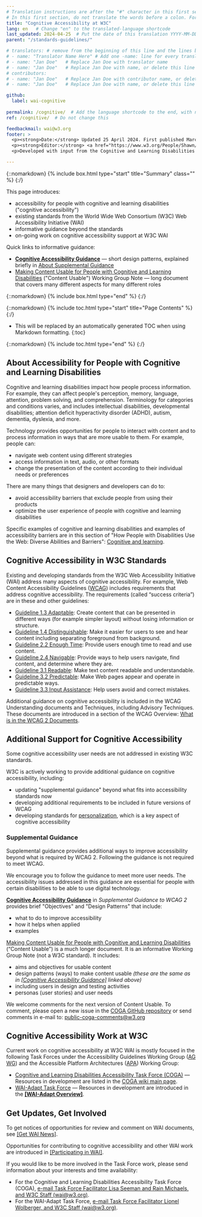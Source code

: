 ```yaml
---
# Translation instructions are after the "#" character in this first section. They are comments that do not show up in the web page. You do not need to translate the instructions after "#".
# In this first section, do not translate the words before a colon. For example, do not translate "title:". Do translate the text after "title:".
title: "Cognitive Accessibility at W3C"
lang: en   # Change "en" to the translated-language shortcode
last_updated: 2024-04-25  # Put the date of this translation YYYY-MM-DD (with month in the middle)
parent: "/standards-guidelines/"

# translators: # remove from the beginning of this line and the lines below: "# " (the hash sign and the space)
# - name: "Translator Name Here" # Add one -name: line for every translator
# - name: "Jan Doe"   # Replace Jan Doe with translator name
# - name: "Jan Doe"   # Replace Jan Doe with name, or delete this line if not multiple translators
# contributors:
# - name: "Jan Doe"   # Replace Jan Doe with contributor name, or delete this line if none
# - name: "Jan Doe"   # Replace Jan Doe with name, or delete this line if not multiple contributors

github:
  label: wai-cognitive
  
permalink: /cognitive/  # Add the language shortcode to the end, with no slash at end, for example: /link/to/page/fr
ref: /cognitive/  # Do not change this

feedbackmail: wai@w3.org
footer: >
  <p><strong>Date:</strong> Updated 25 April 2024. First published March 2019.</p>
  <p><strong>Editor:</strong> <a href="https://www.w3.org/People/Shawn/">Shawn Lawton Henry</a>. Contributors: Steve Lee and <a href="https://www.w3.org/People/shadi/">Shadi Abou-Zahra</a>.</p>
  <p>Developed with input from the Cognitive and Learning Disabilities Accessibility Task Force (<a href="https://www.w3.org/WAI/PF/cognitive-a11y-tf/">COGA</a>). Developed with support of the <a href="https://www.easyreading.eu/">Easy Reading Project</a>, a European Commission (EC) co-funded project, Horizon 2020 Program (780529).<p>

---
```


{::nomarkdown}
{% include box.html type="start" title="Summary" class="" %}
{:/}

This page introduces:
* accessibility for people with cognitive and learning disabilities ("cognitive accessibility")
* existing standards from the World Wide Web Consortium (W3C) Web Accessibility Initiative (WAI)
* informative guidance beyond the standards
* on-going work on cognitive accessibility support at W3C WAI

Quick links to informative guidance:
* **[Cognitive Accessibility Guidance](/WCAG2/supplemental/#cognitiveaccessibilityguidance)** &mdash; short design patterns,  explained briefly in [About Supplemental Guidance](/WCAG2/supplemental/about/)
* [Making Content Usable for People with Cognitive and Learning Disabilities](https://www.w3.org/TR/coga-usable/) ("Content Usable") Working Group Note &mdash; long document that covers many different aspects for many different roles

{::nomarkdown}
{% include box.html type="end" %}
{:/}

{::nomarkdown}
{% include toc.html type="start" title="Page Contents" %}
{:/}

- This will be replaced by an automatically generated TOC when using Markdown formatting.
{:toc}

{::nomarkdown}
{% include toc.html type="end" %}
{:/}

## About Accessibility for People with Cognitive and Learning Disabilities

Cognitive and learning disabilities impact how people process information. For example, they can affect people's perception, memory, language, attention, problem solving, and comprehension. Terminology for categories and conditions varies, and includes intellectual disabilities, developmental disabilities; attention deficit hyperactivity disorder (ADHD), autism, dementia, dyslexia, and more.

Technology provides opportunities for people to interact with content and to process information in ways that are more usable to them. For example, people can:
* navigate web content using different strategies
* access information in text, audio, or other formats
* change the presentation of the content according to their individual needs or preferences

There are many things that designers and developers can do to:
* avoid accessibility barriers that exclude people from using their products
* optimize the user experience of people with cognitive and learning disabilities

Specific examples of cognitive and learning disabilities and examples of accessibility barriers are in this section of "How People with Disabilities Use the Web: Diverse Abilities and Barriers": [Cognitive and learning](/people-use-web/abilities-barriers/#cognitive).

## Cognitive Accessibility in W3C Standards

Existing and developing standards from the W3C Web Accessibility Initiative (WAI) address many aspects of cognitive accessibility. For example, Web Content Accessibility Guidelines ([WCAG](/standards-guidelines/wcag/)) includes requirements that address cognitive accessibility. The requirements (called “success criteria”) are in these and other guidelines:

* [Guideline 1.3 Adaptable](https://www.w3.org/WAI/WCAG22/Understanding/adaptable): Create content that can be presented in different ways (for example simpler layout) without losing information or structure.
* [Guideline 1.4 Distinguishable](https://www.w3.org/WAI/WCAG22/Understanding/distinguishable): Make it easier for users to see and hear content including separating foreground from background.
* [Guideline 2.2 Enough Time](https://www.w3.org/WAI/WCAG22/Understanding/enough-time): Provide users enough time to read and use content.
* [Guideline 2.4 Navigable](https://www.w3.org/WAI/WCAG22/Understanding/navigable): Provide ways to help users navigate, find content, and determine where they are.
* [Guideline 3.1 Readable](https://www.w3.org/WAI/WCAG22/Understanding/readable): Make text content readable and understandable.
* [Guideline 3.2 Predictable](https://www.w3.org/WAI/WCAG22/Understanding/predictable): Make Web pages appear and operate in predictable ways.
* [Guideline 3.3 Input Assistance](https://www.w3.org/WAI/WCAG22/Understanding/input-assistance): Help users avoid and correct mistakes.

Additional guidance on cognitive accessibility is included in the WCAG Understanding documents and Techniques, including Advisory Techniques. These documents are introduced in a section of the WCAG Overview: [What is in the WCAG 2 Documents](/standards-guidelines/wcag/#whatis2).

## Additional Support for Cognitive Accessibility

Some cognitive accessibility user needs are not addressed in existing W3C standards.

W3C is actively working to provide additional guidance on cognitive accessibility, including:

* updating "supplemental guidance" beyond what fits into accessibility standards now
* developing additional requirements to be included in future versions of WCAG
* developing standards for [personalization](/adapt/), which is a key aspect of cognitive accessibility

### Supplemental Guidance

Supplemental guidance provides additional ways to improve accessibility beyond what is required by WCAG 2. Following the guidance is not required to meet WCAG.

We encourage you to follow the guidance to meet more user needs. The accessibility issues addressed in this guidance are essential for people with certain disabilities to be able to use digital technology.

**[Cognitive Accessibility Guidance](/WCAG2/supplemental/#cognitiveaccessibilityguidance)** in <cite>Supplemental Guidance to WCAG 2</cite> provides brief "Objectives" and "Design Patterns" that include:
* what to do to improve accessibility
* how it helps when applied
* examples

[Making Content Usable for People with Cognitive and Learning Disabilities](https://www.w3.org/TR/coga-usable/) (“Content Usable”) is a much longer document. It is an informative Working Group Note (not a W3C standard). It includes:
* aims and objectives for usable content
* design patterns (ways) to make content usable _(these are the same as in [[Cognitive Accessibility Guidance]](/WCAG2/supplemental/#cognitiveaccessibilityguidance) linked above)_
* including users in design and testing activities
* personas (user stories) and user needs

We welcome comments for the next version of Content Usable. To comment, please open a new issue in the [COGA GitHub repository](https://github.com/w3c/coga/issues/new) or send comments in e-mail to: public-coga-comments@w3.org

## Cognitive Accessibility Work at W3C

Current work on cognitive accessibility at W3C WAI is mostly focused in the following Task Forces under the Accessibility Guidelines Working Group ([AG WG](https://www.w3.org/WAI/GL/)) and the Accessible Platform Architectures ([APA](https://www.w3.org/WAI/APA/)) Working Group:

* [Cognitive and Learning Disabilities Accessibility Task Force (COGA)](https://www.w3.org/WAI/GL/task-forces/coga/) &mdash; Resources in development are listed in the [COGA wiki main page](https://www.w3.org/WAI/PF/cognitive-a11y-tf/wiki/Main_Page).
* [WAI-Adapt Task Force](https://www.w3.org/WAI/APA/task-forces/adapt/) &mdash; Resources in development are introduced in the **[[WAI-Adapt Overview]](/adapt/)**.

## Get Updates, Get Involved

To get notices of opportunities for review and comment on WAI documents, see [[Get WAI News]](/news/subscribe/).

Opportunities for contributing to cognitive accessibility and other WAI work are introduced in [[Participating in WAI]](/about/participating/).

If you would like to be more involved in the Task Force work, please send information about your interests and time availability:

* For the Cognitive and Learning Disabilities Accessibility Task Force (COGA), [e-mail Task Force Facilitator Lisa Seeman and Rain Michaels, and W3C Staff (wai@w3.org)](mailto:lisa.seeman@zoho.com,rainb@google.com,ran@w3.org,cooper@w3.org?cc=wai@w3.org&subject=Cognitive%20Accessibility%20Task%20Force%20Inquiry).
* For the WAI-Adapt Task Force, [e-mail Task Force Facilitator Lionel Wolberger, and W3C Staff (wai@w3.org)](mailto:lionel@userway.org,ran@w3.org?cc=wai@w3.org&subject=WAI-Adapt%20Task%20Force%20Inquiry).
